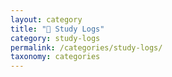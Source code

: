 ```yaml
---
layout: category
title: "📁 Study Logs"
category: study-logs
permalink: /categories/study-logs/
taxonomy: categories
---
```


